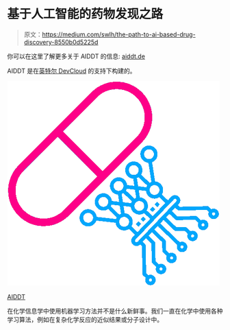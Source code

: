 # 基于人工智能的药物发现之路

> 原文：<https://medium.com/swlh/the-path-to-ai-based-drug-discovery-8550b0d5225d>

你可以在这里了解更多关于 AIDDT 的信息: [aiddt.de](http://aiddt.de)

AIDDT 是在[英特尔 DevCloud](https://software.intel.com/en-us/devcloud) 的支持下构建的。

![](img/15310fc28ba94271417dc1d402bd3212.png)

[AIDDT](https://bit.ly/2RGSDhA)

在化学信息学中使用机器学习方法并不是什么新鲜事。我们一直在化学中使用各种学习算法，例如在复杂化学反应的近似结果或分子设计中。